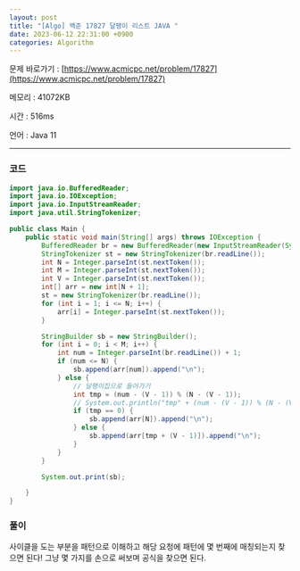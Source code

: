 ```yaml
---
layout: post
title: "[Algo] 백준 17827 달팽이 리스트 JAVA "
date: 2023-06-12 22:31:00 +0900
categories: Algorithm
---
```


문제 바로가기 : [https://www.acmicpc.net/problem/17827](https://www.acmicpc.net/problem/17827)

메모리 : 41072KB

시간 : 516ms

언어 : Java 11

---

### 코드

```java
import java.io.BufferedReader;
import java.io.IOException;
import java.io.InputStreamReader;
import java.util.StringTokenizer;

public class Main {
    public static void main(String[] args) throws IOException {
        BufferedReader br = new BufferedReader(new InputStreamReader(System.in));
        StringTokenizer st = new StringTokenizer(br.readLine());
        int N = Integer.parseInt(st.nextToken());
        int M = Integer.parseInt(st.nextToken());
        int V = Integer.parseInt(st.nextToken());
        int[] arr = new int[N + 1];
        st = new StringTokenizer(br.readLine());
        for (int i = 1; i <= N; i++) {
            arr[i] = Integer.parseInt(st.nextToken());
        }

        StringBuilder sb = new StringBuilder();
        for (int i = 0; i < M; i++) {
            int num = Integer.parseInt(br.readLine()) + 1;
            if (num <= N) {
                sb.append(arr[num]).append("\n");
            } else {
                // 달팽이집으로 들어가기
                int tmp = (num - (V - 1)) % (N - (V - 1));
                // System.out.println("tmp" + (num - (V - 1)) % (N - (V - 1)));
                if (tmp == 0) {
                    sb.append(arr[N]).append("\n");
                } else {
                    sb.append(arr[tmp + (V - 1)]).append("\n");
                }
            }
        }

        System.out.print(sb);

    }
}
```

### 풀이

사이클을 도는 부분을 패턴으로 이해하고 해당 요청에 패턴에 몇 번째에 매칭되는지 찾으면 된다! 그냥 몇 가지를 손으로 써보며 공식을 찾으면 된다.
